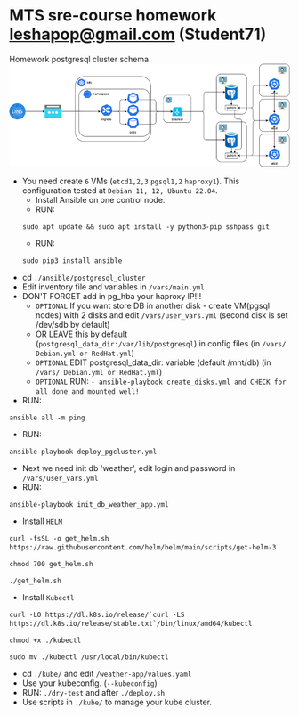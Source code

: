 # MTS sre-course homework leshapop@gmail.com (Student71)
Homework postgresql cluster schema
![homework postgresql cluster](./images/pg_cluster.png)
- You need create `6` VMs (`etcd1,2,3` `pgsql1,2` `haproxy1`). This configuration tested at `Debian 11, 12, Ubuntu 22.04`.
   - Install Ansible on one control node.
   - RUN:
  ```
  sudo apt update && sudo apt install -y python3-pip sshpass git
  ```
   - RUN:
  ```
  sudo pip3 install ansible
  ```
- cd `./ansible/postgresql_cluster`
- Edit inventory file and variables in `/vars/main.yml`
- DON'T FORGET add in pg_hba your haproxy IP!!!
  - `OPTIONAL` If you want store DB in another disk - create VM(pgsql nodes) with 2 disks and edit `/vars/user_vars.yml` (second disk is set /dev/sdb by default) 
  - OR LEAVE this by default (`postgresql_data_dir:/var/lib/postgresql`) in config files (in `/vars/ Debian.yml or RedHat.yml`)
  - `OPTIONAL` EDIT postgresql_data_dir: variable (default /mnt/db) (in `/vars/ Debian.yml or RedHat.yml`)
  - `OPTIONAL` RUN: `- ansible-playbook create_disks.yml and CHECK for all done and mounted well!`
- RUN:
```
ansible all -m ping
```
- RUN:
```
ansible-playbook deploy_pgcluster.yml
```
- Next we need init db 'weather', edit login and password in `/vars/user_vars.yml`
- RUN:
```
ansible-playbook init_db_weather_app.yml
```
- Install `HELM`
```
curl -fsSL -o get_helm.sh https://raw.githubusercontent.com/helm/helm/main/scripts/get-helm-3
```
```
chmod 700 get_helm.sh
```
```
./get_helm.sh
```
- Install `Kubectl`
```
curl -LO https://dl.k8s.io/release/`curl -LS https://dl.k8s.io/release/stable.txt`/bin/linux/amd64/kubectl
```
```
chmod +x ./kubectl
```
```
sudo mv ./kubectl /usr/local/bin/kubectl
```
- cd `./kube/` and edit `/weather-app/values.yaml`
- Use your kubeconfig. (`--kubeconfig`)
- RUN: `./dry-test` and after `./deploy.sh`
- Use scripts in `./kube/` to manage your kube cluster.
